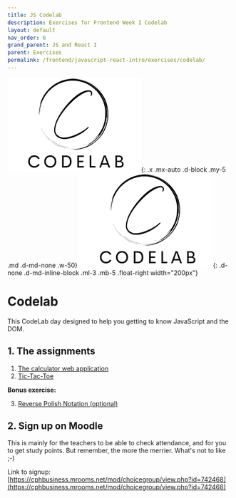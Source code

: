 ```yaml
---
title: JS Codelab
description: Exercises for Frontend Week I Codelab
layout: default
nav_order: 6
grand_parent: JS and React I
parent: Exercises
permalink: /frontend/javascript-react-intro/exercises/codelab/
---
```

![Codelab](./images/codelab.png){: .x .mx-auto .d-block .my-5 .md .d-md-none .w-50}
![Codelab](./images/codelab.png){: .d-none .d-md-inline-block .ml-3 .mb-5 .float-right width="200px"}

# Codelab

This CodeLab day designed to help you getting to know JavaScript and the DOM.

## 1. The assignments

1. [The calculator web application](./js_calculator.md)
2. [Tic-Tac-Toe](./js_tictactoe.md)

**Bonus exercise:**

3. [Reverse Polish Notation (optional)](./js_rpn.md)

## 2. Sign up on Moodle

This is mainly for the teachers to be able to check attendance, and for you to get study points.
But remember, the more the merrier. What's not to like ;-)

Link to signup: [https://cphbusiness.mrooms.net/mod/choicegroup/view.php?id=742468](https://cphbusiness.mrooms.net/mod/choicegroup/view.php?id=742468)
